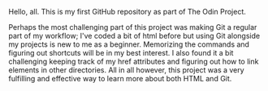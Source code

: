 Hello, all.
This is my first GitHub repository as part of The Odin Project.

Perhaps the most challenging part of this project was making Git a regular part of my workflow; I've coded a bit of html before but using Git alongside my projects is new to me as a beginner. Memorizing the commands and figuring out shortcuts will be in my best interest.
I also found it a bit challenging keeping track of my href attributes and figuring out how to link elements in other directories. All in all however, this project was a very fulfilling and effective way to learn more about both HTML and Git.